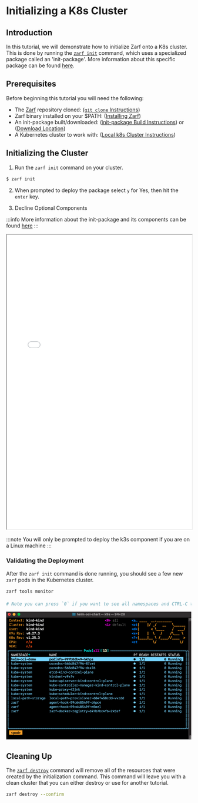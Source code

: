 # Initializing a K8s Cluster

## Introduction

In this tutorial, we will demonstrate how to initialize Zarf onto a K8s cluster. This is done by running the [`zarf init`](../2-the-zarf-cli/100-cli-commands/zarf_init.md) command, which uses a specialized package called an 'init-package'. More information about this specific package can be found [here](../3-create-a-zarf-package/3-zarf-init-package.md).

## Prerequisites

Before beginning this tutorial you will need the following:

- The [Zarf](https://github.com/defenseunicorns/zarf) repository cloned: ([`git clone` Instructions](https://docs.github.com/en/repositories/creating-and-managing-repositories/cloning-a-repository))
- Zarf binary installed on your $PATH: ([Installing Zarf](../1-getting-started/index.md#installing-zarf))
- An init-package built/downloaded: ([init-package Build Instructions](./0-using-zarf-package-create.md)) or ([Download Location](https://github.com/defenseunicorns/zarf/releases))
- A Kubernetes cluster to work with: ([Local k8s Cluster Instructions](./#setting-up-a-local-kubernetes-cluster))

## Initializing the Cluster

1. Run the `zarf init` command on your cluster.

```sh
$ zarf init
```

2. When prompted to deploy the package select `y` for Yes, then hit the `enter` key. <br/>

3. Decline Optional Components

:::info
More information about the init-package and its components can be found [here](../3-create-a-zarf-package/3-zarf-init-package.md)
:::
<iframe src="/docs/tutorials/zarf_init.html" height="800px" width="100%"></iframe>

:::note
You will only be prompted to deploy the k3s component if you are on a Linux machine
:::

### Validating the Deployment
After the `zarf init` command is done running, you should see a few new `zarf` pods in the Kubernetes cluster.

```bash
zarf tools monitor

# Note you can press `0` if you want to see all namespaces and CTRL-C to exit
```
![Zarf Tools Monitor](../.images/tutorials/zarf_tools_monitor.png)

## Cleaning Up

The [`zarf destroy`](../2-the-zarf-cli/100-cli-commands/zarf_destroy.md) command will remove all of the resources that were created by the initialization command. This command will leave you with a clean cluster that you can either destroy or use for another tutorial.

```sh
zarf destroy --confirm
```
